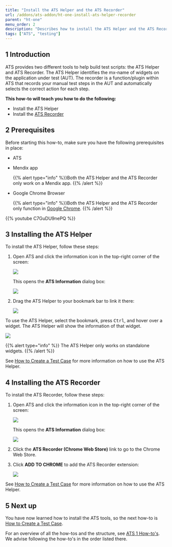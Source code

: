 ```yaml
---
title: "Install the ATS Helper and the ATS Recorder"
url: /addons/ats-addon/ht-one-install-ats-helper-recorder
parent: "ht-one"
menu_order: 2
description: "Describes how to install the ATS Helper and the ATS Recorder tool."
tags: ["ATS", "testing"]
---
```


## 1 Introduction

ATS provides two different tools to help build test scripts: the ATS Helper and ATS Recorder. The ATS Helper identifies the mx-name of widgets on the application under test (AUT). The recorder is a function/plugin within ATS that records your manual test steps in the AUT and automatically selects the correct action for each step.

**This how-to will teach you  how to do the following:**

* Install the ATS Helper
* Install the [ATS Recorder](rg-one-recorder)

## 2 Prerequisites
Before starting this how-to, make sure you have the following prerequisites in place:

*  ATS
*  Mendix app

	{{% alert type="info" %}}Both the ATS Helper and the ATS Recorder only work on a Mendix app.
	{{% /alert %}}

*  Google Chrome Browser

	{{% alert type="info" %}}Both the ATS Helper and the ATS Recorder only function in [Google Chrome](https://www.google.com/chrome/browser/). 
	{{% /alert %}}

{{% youtube C7GuDU9nePQ %}}

## 3 Installing the ATS Helper

To install the ATS Helper, follow these steps:

1.  Open ATS and click the information icon in the top-right corner of the screen:

    ![](attachments/ht-one-install-ats-helper-recorder/information-icon.png)

    This opens the **ATS Information** dialog box:
   
    ![](attachments/ht-one-install-ats-helper-recorder/ats-information-screen.png)

2.	Drag the ATS Helper to your bookmark bar to link it there:

    ![](attachments/ht-one-install-ats-helper-recorder/drag-drop-ats-helper.png)

To use the ATS Helper, select the bookmark, press <kbd>Ctrl</kbd>, and hover over a widget. The ATS Helper will show the information of that widget.

![](attachments/ht-one-install-ats-helper-recorder/ats-helper-widget.png)

{{% alert type="info" %}}
The ATS Helper only works on standalone widgets.
{{% /alert %}}

See [How to Create a Test Case](ht-one-create-a-test-case) for more information on how to use the ATS Helper.

## 4 Installing the ATS Recorder

To install the ATS Recorder, follow these steps:

1.	Open ATS and click the information icon in the top-right corner of the screen:

    ![](attachments/ht-one-install-ats-helper-recorder/information-icon.png)
    
    This opens the **ATS Information** dialog box:
    
    ![](attachments/ht-one-install-ats-helper-recorder/ats-information-screen.png)

2.	Click the **ATS Recorder (Chrome Web Store)** link to go to the Chrome Web Store.
3.  Click **ADD TO CHROME** to add the ATS Recorder extension:

    ![](attachments/ht-one-install-ats-helper-recorder/add-ats-recorder.png)

See [How to Create a Test Case](ht-one-create-a-test-case) for more information on how to use the ATS Helper.

## 5 Next up

You have now learned how to install the ATS tools, so the next how-to is [How to Create a Test Case](ht-one-create-a-test-case).

For an overview of all the how-tos and the structure, see [ATS 1 How-to's](ht-one). We advise following the how-to's in the order listed there.
